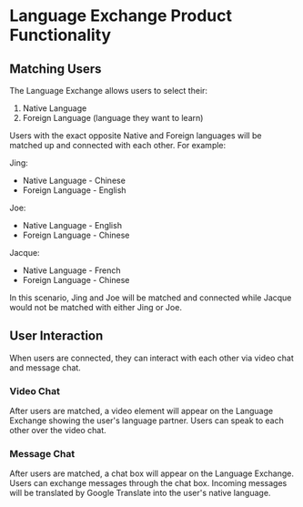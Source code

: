 # Language Exchange Product Functionality

## Matching Users
The Language Exchange allows users to select their:  
1. Native Language  
2. Foreign Language (language they want to learn)  

Users with the exact opposite Native and Foreign languages will be matched up and connected with each other. For example:

Jing:
* Native Language - Chinese
* Foreign Language - English

Joe:
* Native Language - English
* Foreign Language - Chinese

Jacque:
* Native Language - French
* Foreign Language - Chinese

In this scenario, Jing and Joe will be matched and connected while Jacque would not be matched with either Jing or Joe.

## User Interaction

When users are connected, they can interact with each other via video chat and message chat.

### Video Chat
After users are matched, a video element will appear on the Language Exchange showing the user's language partner. Users can speak to each other over the video chat.

### Message Chat
After users are matched, a chat box will appear on the Language Exchange. Users can exchange messages through the chat box. Incoming messages will be translated by Google Translate into the user's native language.